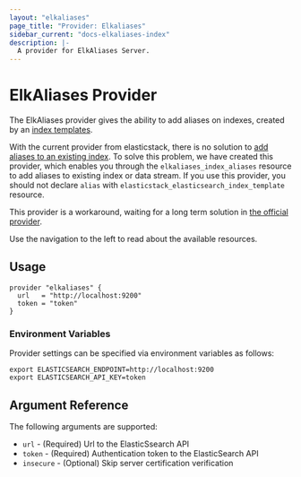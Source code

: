 ```yaml
---
layout: "elkaliases"
page_title: "Provider: Elkaliases"
sidebar_current: "docs-elkaliases-index"
description: |-
  A provider for ElkAliases Server.
---
```


# ElkAliases Provider

The ElkAliases provider gives the ability to add aliases on indexes, created by an [index templates](https://registry.terraform.io/providers/elastic/elasticstack/latest/docs/resources/elasticsearch_index_template).

With the current provider from elasticstack, there is no solution to [add aliases to an existing index](https://github.com/elastic/terraform-provider-elasticstack/issues/285).
To solve this problem, we have created this provider, which enables you through the `elkaliases_index_aliases` resource to add aliases to existing index or data stream.
If you use this provider, you should not declare `alias` with `elasticstack_elasticsearch_index_template` resource.

This provider is a workaround, waiting for a long term solution in [the official provider](https://registry.terraform.io/providers/elastic/elasticstack/latest).

Use the navigation to the left to read about the available resources.

## Usage

```hcl
provider "elkaliases" {
  url   = "http://localhost:9200"
  token = "token"
}
```

### Environment Variables
Provider settings can be specified via environment variables as follows:

```shell
export ELASTICSEARCH_ENDPOINT=http://localhost:9200
export ELASTICSEARCH_API_KEY=token
```

## Argument Reference

The following arguments are supported:

* `url` - (Required) Url to the ElasticSsearch API
* `token` - (Required) Authentication token to the ElasticSearch API
* `insecure` - (Optional) Skip server certification verification
